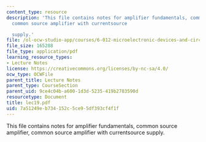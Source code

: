 ```yaml
---
content_type: resource
description: 'This file contains notes for amplifier fundamentals, common source amplifier,
  common source amplifier with currentsource

  supply.'
file: /ol-ocw-studio-app/courses/6-012-microelectronic-devices-and-circuits-fall-2005/7a51249eb734152c5ce95df393cf4f1f_lec19.pdf
file_size: 165288
file_type: application/pdf
learning_resource_types:
- Lecture Notes
license: https://creativecommons.org/licenses/by-nc-sa/4.0/
ocw_type: OCWFile
parent_title: Lecture Notes
parent_type: CourseSection
parent_uid: 9ce4c04b-a600-1d3d-5235-419b2783590d
resourcetype: Document
title: lec19.pdf
uid: 7a51249e-b734-152c-5ce9-5df393cf4f1f
---
```

This file contains notes for amplifier fundamentals, common source amplifier, common source amplifier with currentsource
supply.